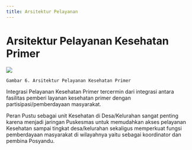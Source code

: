 ```yaml
---
title: Arsitektur Pelayanan
---
```

# Arsitektur Pelayanan Kesehatan Primer

![](/ilm/image021.gif)
```
Gambar 6. Arsitektur Pelayanan Kesehatan Primer
```

Integrasi Pelayanan Kesehatan Primer tercermin dari integrasi antara fasilitas pemberi layanan kesehatan primer dengan partisipasi/pemberdayaan masyarakat. 

Peran Pustu sebagai unit Kesehatan di Desa/Kelurahan sangat penting karena menjadi jaringan Puskesmas untuk memudahkan akses pelayanan Kesehatan sampai tingkat desa/kelurahan sekaligus memperkuat fungsi pemberdayaan masyarakat di wilayahnya yaitu sebagai koordinator dan pembina Posyandu.  


